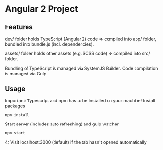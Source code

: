 # Angular 2 Project

## Features
dev/ folder holds TypeScript (Angular 2) code => compiled into app/ folder, bundled into bundle.js (incl. dependencies).

assets/ folder holds other assets (e.g. SCSS code) => compiled into src/ folder.

Bundling of TypeScript is managed via SystemJS Builder. Code compilation is managed via Gulp.

## Usage
Important: Typescript and npm has to be installed on your machine!
Install packages
```
npm install
```
Start server (includes auto refreshing) and gulp watcher
```
npm start
```

4: Visit localhost:3000 (default) if the tab hasn't opened automatically
